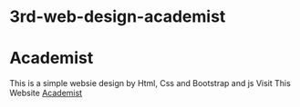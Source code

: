 # 3rd-web-design-academist
# Academist
This is a simple websie design by Html, Css and Bootstrap and js
Visit This Website <a href="https://azamuday.github.io/3rd-web-design-academist/" target="_blank">Academist</a>
